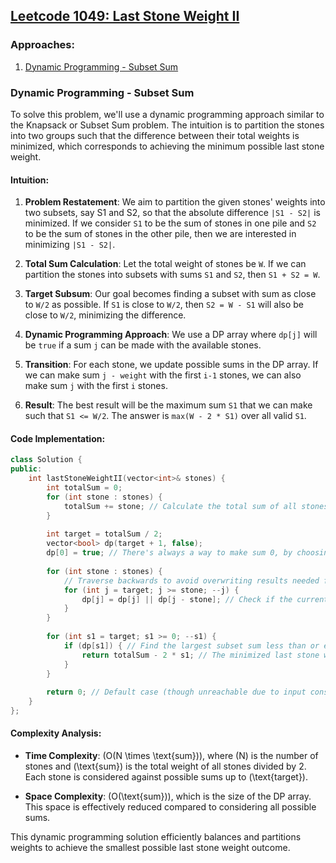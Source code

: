 ## [Leetcode 1049: Last Stone Weight II](https://leetcode.com/problems/last-stone-weight-ii/)

### Approaches:
1. [Dynamic Programming - Subset Sum](#dynamic-programming-subset-sum)

### Dynamic Programming - Subset Sum

To solve this problem, we'll use a dynamic programming approach similar to the Knapsack or Subset Sum problem. The intuition is to partition the stones into two groups such that the difference between their total weights is minimized, which corresponds to achieving the minimum possible last stone weight.

#### Intuition:

1. **Problem Restatement**: We aim to partition the given stones' weights into two subsets, say S1 and S2, so that the absolute difference `|S1 - S2|` is minimized. If we consider `S1` to be the sum of stones in one pile and `S2` to be the sum of stones in the other pile, then we are interested in minimizing `|S1 - S2|`.

2. **Total Sum Calculation**: Let the total weight of stones be `W`. If we can partition the stones into subsets with sums `S1` and `S2`, then `S1 + S2 = W`.

3. **Target Subsum**: Our goal becomes finding a subset with sum as close to `W/2` as possible. If `S1` is close to `W/2`, then `S2 = W - S1` will also be close to `W/2`, minimizing the difference.

4. **Dynamic Programming Approach**: We use a DP array where `dp[j]` will be `true` if a sum `j` can be made with the available stones.

5. **Transition**: For each stone, we update possible sums in the DP array. If we can make sum `j - weight` with the first `i-1` stones, we can also make sum `j` with the first `i` stones.

6. **Result**: The best result will be the maximum sum `S1` that we can make such that `S1 <= W/2`. The answer is `max(W - 2 * S1)` over all valid `S1`.

#### Code Implementation:

```cpp
class Solution {
public:
    int lastStoneWeightII(vector<int>& stones) {
        int totalSum = 0;
        for (int stone : stones) {
            totalSum += stone; // Calculate the total sum of all stones
        }
        
        int target = totalSum / 2;
        vector<bool> dp(target + 1, false);
        dp[0] = true; // There's always a way to make sum 0, by choosing no stone
        
        for (int stone : stones) {
            // Traverse backwards to avoid overwriting results needed for this iteration
            for (int j = target; j >= stone; --j) {
                dp[j] = dp[j] || dp[j - stone]; // Check if the current stone can form the sum 
            }
        }
        
        for (int s1 = target; s1 >= 0; --s1) {
            if (dp[s1]) { // Find the largest subset sum less than or equal to totalSum/2
                return totalSum - 2 * s1; // The minimized last stone weight
            }
        }
        
        return 0; // Default case (though unreachable due to input constraints)
    }
};
```

#### Complexity Analysis:

- **Time Complexity**: \(O(N \times \text{sum})\), where \(N\) is the number of stones and \(\text{sum}\) is the total weight of all stones divided by 2. Each stone is considered against possible sums up to \(\text{target}\).

- **Space Complexity**: \(O(\text{sum})\), which is the size of the DP array. This space is effectively reduced compared to considering all possible sums.

This dynamic programming solution efficiently balances and partitions weights to achieve the smallest possible last stone weight outcome.


